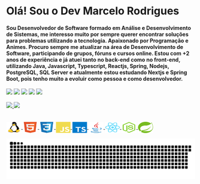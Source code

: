 # Olá! Sou o Dev Marcelo Rodrigues

#### Sou Desenvolvedor de Software formado em Análise e Desenvolvimento de Sistemas, me interesso muito por sempre querer encontrar soluções para problemas utilizando a tecnologia. Apaixonado por Programação e Animes. Procuro sempre me atualizar na área de Desenvolvimento de Software, participando de grupos, fóruns e cursos online. Estou com +2 anos de experiência e já atuei tanto no back-end como no front-end, utilizando Java, Javascript, Typescript, Reactjs, Spring, Nodejs, PostgreSQL, SQL Server e atualmente estou estudando Nextjs e Spring Boot, pois tenho muito a evoluir como pessoa e como desenvolvedor.

<!--  
Todos os meus repositórios são de estudos e especialização, com alguns projetos do AcademyPRO com base em estudos.
Alguns projetos com especialização profissional
--->
<!-- Link para Contatos -->
<div>
  <a href="https://www.mmdev.com.br/" target="_blank"><img src="https://img.shields.io/badge/Portfolio-%23000000.svg?style=for-the-badge&logo=firefox&logoColor=#FF7139"></a>
  <a href="https://www.linkedin.com/in/marcelo-mmdev" target="_blank"><img src="https://img.shields.io/badge/-LinkedIn-%230077B5?style=for-the-badge&logo=linkedin&logoColor=white"></a> 
  <a href="https://api.whatsapp.com/send?phone=5581989044977" target="_blank"><img src="https://img.shields.io/badge/WhatsApp-25D366?style=for-the-badge&logo=whatsapp&logoColor=white"></a>  
  <a href="https://www.instagram.com/mmdev.marcelo/" target="_blank"><img src="https://img.shields.io/badge/Instagram-%23E4405F.svg?style=for-the-badge&logo=Instagram&logoColor=white"></a>
  <a href="https://www.youtube.com/channel/UCJSNKMU2mMPa3udsN_M-_zQ" target="_blank"><img src="https://img.shields.io/badge/YouTube-%23FF0000.svg?style=for-the-badge&logo=YouTube&logoColor=white"></a>
</div>

<br>

<div>
  <a href="https://github.com/marcelo-mmdev">
  <img height="180em" src="https://github-readme-stats.vercel.app/api?username=marcelo-mmdev&show_icons=true&theme=tokyonight#gh-tokyonight-mode-only"/>
  <img height="180em" src="https://github-readme-stats.vercel.app/api/top-langs/?username=marcelo-mmdev&show_icons=true&layout=compact&langs_count=8&theme=tokyonight#gh-tokyonight-mode-only"/>

<!--
  <img height="180em" src="https://github-readme-stats.vercel.app/api?username=marcelo-mmdev&show_icons=true&theme=dracula&include_all_commits=true&count_private=true"/>
  <img height="180em" src="https://github-readme-stats.vercel.app/api/top-langs/?username=marcelo-mmdev&layout=compact&langs_count=7&theme=dracula"/>
-->
</div>
    
<br>
  
<!--
Essas a baixo são minhas principais Stacks que estudei em minha pouca jornada 
OBS: Todas estão comentadas 


<div>
  <a href="https://github.com/MMaarcelo-Rodrigues">
  <img height="180em" src="https://github-readme-stats.vercel.app/api?username=MMarcelo-Rodrigues&show_icons=true&theme=dracula&include_all_commits=true&count_private=true"/>
  <img height="180em" src="https://github-readme-stats.vercel.app/api/top-langs/?username=MMarcelo-Rodrigues&layout=compact&langs_count=7&theme=dracula"/>
</div>

-->
<!---->
 <div style="display: inline_block"><br>
   
<!--
Linux: Já algum tempo so usuario linux, já desenvolvi projetos com servidor baseado em Debian
       atualmente estudando para certificações LINUX essentials e LPIC-1.
-->
  <img align="center" alt="Rafa-Linux" height="30" width="40" src="https://raw.githubusercontent.com/devicons/devicon/master/icons/linux/linux-original.svg">
   
<!--
Java: Foi a linguagem que estudei na faculdade(FAVIP)
      atualmente estudando, com uma pouca experiencia no framework spring boot. 
-->
<!--   <img align="center" alt="Rafa-Java" height="30" width="40" src="https://raw.githubusercontent.com/devicons/devicon/master/icons/java/java-original.svg"> -->
   
<!--
HTML: Já tenho um bom conhecimento 
      atualmente estudando para ter mais conhecimento.
-->
  <img align="center" alt="Rafa-HTML" height="30" width="40" src="https://raw.githubusercontent.com/devicons/devicon/master/icons/html5/html5-original.svg">
   
<!--
CSS: Já tenho um bom conhecimento
     atualmente estudando para ter mais conhecimento, para poder desenvolver mais minhas habilidades Front-end.
-->
  <img align="center" alt="Rafa-CSS" height="30" width="40" src="https://raw.githubusercontent.com/devicons/devicon/master/icons/css3/css3-original.svg">
   
<!--
JavaScript: Estudando Muito.
-->
  <img align="center" alt="Rafa-Js" height="30" width="40" src="https://raw.githubusercontent.com/devicons/devicon/master/icons/javascript/javascript-plain.svg">
   
<!--
TypeScript: Estudando Muito.
-->
  <img align="center" alt="Rafa-Ts" height="30" width="40" src="https://raw.githubusercontent.com/devicons/devicon/master/icons/typescript/typescript-plain.svg">
  
  
  <img align="center" alt="Rafa-Java" height="30" width="40" src="https://raw.githubusercontent.com/devicons/devicon/master/icons/java/java-original.svg">

<!-- 
Angular: Trabalhei para uma empresa como programador jr
--> 
<!--   <img align="center" alt="Rafa-Angularjs" height="30" width="40" src="https://raw.githubusercontent.com/devicons/devicon/master/icons/angularjs/angularjs-original.svg"> -->
   
   <!-- 
ReactJS: Atualmente trabalhando para uma empresa como programador jr
--> 
  <img align="center" alt="Rafa-React" height="30" width="40" src="https://raw.githubusercontent.com/devicons/devicon/master/icons/react/react-original.svg">
  
  <img align="center" alt="Rafa-NodeJS" height="30" width="40" src="https://raw.githubusercontent.com/devicons/devicon/master/icons/nodejs/nodejs-original.svg">
  
  <img align="center" alt="Rafa-Spring" height="30" width="40" src="https://raw.githubusercontent.com/devicons/devicon/master/icons/spring/spring-original.svg">
  
   
</div>

<div>
  
  ![Snake animation](https://github.com/MMarcelo-Rodrigues/MMarcelo-Rodrigues/blob/output/github-contribution-grid-snake.svg)

</div>

  <!---->
  
  

